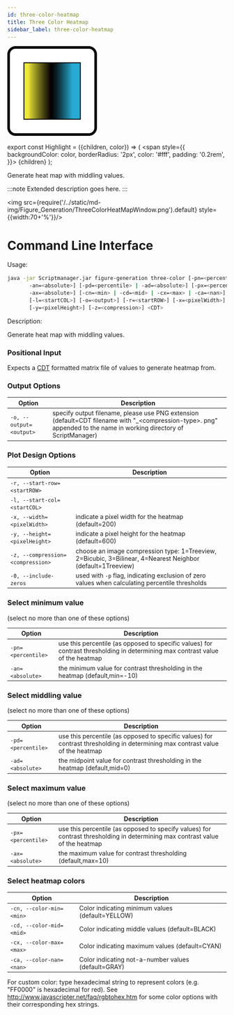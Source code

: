 ```yaml
---
id: three-color-heatmap
title: Three Color Heatmap
sidebar_label: three-color-heatmap
---
```


![Three Color Heatmap](/../static/icons/Figure_Generation/ThreeColorHeatmap_square.svg)

export const Highlight = ({children, color}) => (
<span
style={{
      backgroundColor: color,
      borderRadius: '2px',
      color: '#fff',
      padding: '0.2rem',
    }}>
{children}
</span>
);

Generate heat map with middling values.

<!-- ![ThreeColorHeatMapSchematic.png] -->

:::note
Extended description goes here.
:::

<img src={require('/../static/md-img/Figure_Generation/ThreeColorHeatMapWindow.png').default} style={{width:70+'%'}}/>

# Command Line Interface
Usage:
```bash
java -jar Scriptmanager.jar figure-generation three-color [-pn=<percentile> |
       -an=<absolute>] [-pd=<percentile> | -ad=<absolute>] [-px=<percentile> |
       -ax=<absolute>] [-cn=<min> | -cd=<mid> | -cx=<max> | -ca=<nan>] [-0hV]
       [-l=<startCOL>] [-o=<output>] [-r=<startROW>] [-x=<pixelWidth>]
       [-y=<pixelHeight>] [-z=<compression>] <CDT>
```
Description:

Generate heat map with middling values.

### Positional Input

Expects a [CDT][cdt-format] formatted matrix file of values to generate heatmap from.

### Output Options
| Option | Description |
| ------ | ----------- |
|  `-o, --output=<output>`                  |  specify output filename, please use PNG extension (default=CDT filename with "_\<compression-type\>. png" appended to the name in working directory of ScriptManager) | 

### Plot Design Options
| Option | Description |
| ------ | ----------- |
|  `-r, --start-row=<startROW>`             | |
|  `-l, --start-col=<startCOL>`             | |
|  `-x, --width=<pixelWidth>`               |  indicate a pixel width for the heatmap (default=200) |
|  `-y, --height=<pixelHeight>`             | indicate a pixel height for the heatmap (default=600) |
|  `-z, --compression=<compression>`        | choose an image compression type: 1=Treeview, 2=Bicubic, 3=Bilinear, 4=Nearest Neighbor (default=1Treeview) |
|  `-0, --include-zeros`                    | used with `-p` flag, indicating exclusion of zero values when calculating percentile thresholds |


### Select minimum value
(select no more than one of these options)

| Option | Description |
| ------ | ----------- |
|      `-pn=<percentile>` |       use this percentile (as opposed to specific values) for contrast thresholding in determining max contrast value of the heatmap |
|      `-an=<absolute>`   |      the minimum value for contrast thresholding in the heatmap (default,min=-10) |

### Select middling value
(select no more than one of these options)

| Option | Description |
| ------ | ----------- |
| `-pd=<percentile>` |      use this percentile (as opposed to specific values) for contrast thresholding in determining max contrast value of the heatmap |
|      `-ad=<absolute>`    |      the midpoint value for contrast thresholding in the heatmap (default,mid=0) |

### Select maximum value
(select no more than one of these options)

| Option | Description |
| ------ | ----------- |
|      `-px=<percentile>` |       use this percentile (as opposed to specify values) for contrast thresholding in determining max contrast value of the heatmap |
|      `-ax=<absolute>` |         the maximum value for contrast thresholding (default,max=10) |

### Select heatmap colors
| Option | Description |
| ------ | ----------- |
|      `-cn, --color-min=<min>` | Color indicating minimum values (default=YELLOW)  |
| `-cd, --color-mid=<mid>` | Color indicating middle values (default=BLACK)|
|      `-cx, --color-max=<max>` | Color indicating maximum values (default=CYAN) |
|      `-ca, --color-nan=<nan>` | Color indicating not-a-number values (default=GRAY) |

For custom color: type hexadecimal string to represent colors (e.g. "FF0000" is hexadecimal for red). See http://www.javascripter.net/faq/rgbtohex.htm for some color options with their corresponding hex strings.

[cdt-format]:/docs/References/file-formats#cdt